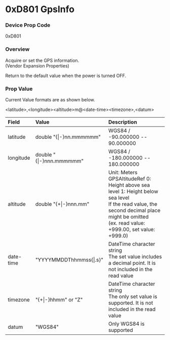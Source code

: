 # 0xD801 GpsInfo

### Device Prop Code

0xD801

### Overview

Acquire or set the GPS information.   
(Vendor Expansion Properties)

Return to the default value when the power is turned OFF.

### Prop Value

Current Value formats are as shown below.

\<latitude\>,\<longitude\>\<altitude\>m@\<date-time\>\<timezone\>,\<datum\>

| Field | Value | Description |
|:--|:--|:--|
| latitude | double "{\|-}nn.mmmmmm" | WGS84 / -90.000000 -- 90.000000 |
| longitude | double "{\|-}nnn.mmmmmm" | WGS84 / -180.000000 -- 180.000000 |
| altitude | double "{+\|-}nnn.mm" | Unit: Meters<br>GPSAltitudeRef 0: Height above sea level 1: Height below sea level<br>If the read value, the second decimal place might be omitted<br>(ex. read value: +999.00, set value: +999.0) |
| date-time | "YYYYMMDDThhmmss{\|.s}" | DateTime character string<br>The set value includes a decimal point. It is not included in the read value |
| timezone | "{+\|-}hhmm" or "Z" | DateTime character string<br>The only set value is supported. It is not included in the read value |
| datum | "WGS84" | Only WGS84 is supported |
